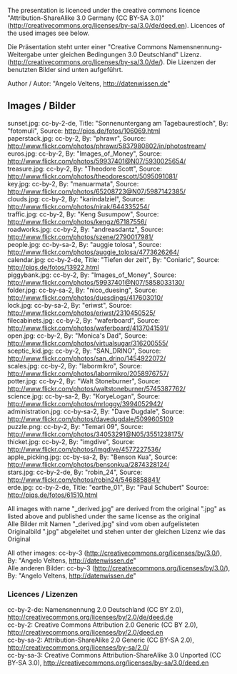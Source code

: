 The presentation is licenced under the creative commons licence "Attribution-ShareAlike 3.0 Germany (CC BY-SA 3.0)" (http://creativecommons.org/licenses/by-sa/3.0/de/deed.en). Licences of the used images see below.

Die Präsentation steht unter einer "Creative Commons Namensnennung-Weitergabe unter gleichen Bedingungen 3.0 Deutschland" Lizenz. (http://creativecommons.org/licenses/by-sa/3.0/de/). Die Lizenzen der benutzten Bilder sind unten aufgeführt.

Author / Autor: "Angelo Veltens, http://datenwissen.de"

## Images / Bilder

sunset.jpg: cc-by-2-de, Title: "Sonnenuntergang am Tagebaurestloch", By: "fotomuli", Source: http://piqs.de/fotos/106069.html  
paperstack.jpg: cc-by-2, By: "phrawr", Source: http://www.flickr.com/photos/phrawr/5837980802/in/photostream/  
euros.jpg: cc-by-2, By: "Images_of_Money", Source: http://www.flickr.com/photos/59937401@N07/5930025654/  
treasure.jpg: cc-by-2, By: "Theodore Scott", Source: http://www.flickr.com/photos/theodorescott/5095091081/  
key.jpg: cc-by-2, By: "manuarmata", Source: http://www.flickr.com/photos/65208723@N07/5987142385/  
clouds.jpg: cc-by-2, By: "karindalziel", Source: http://www.flickr.com/photos/nirak/644335254/  
traffic.jpg: cc-by-2, By: "Keng Susumpow", Source: http://www.flickr.com/photos/kengz/67187556/  
roadworks.jpg: cc-by-2, By: "andreasdantz", Source: http://www.flickr.com/photos/szene/2790017981/  
people.jpg: cc-by-sa-2, By: "auggie tolosa", Source: http://www.flickr.com/photos/auggie_tolosa/4773626264/  
calendar.jpg: cc-by-2-de, Title: "Tiefen der zeit", By: "Coniaric", Source: http://piqs.de/fotos/13922.html  
piggybank.jpg: cc-by-2, By: "Images_of_Money", Source: http://www.flickr.com/photos/59937401@N07/5858033130/  
folder.jpg: cc-by-sa-2, By: "nico_duesing", Source: http://www.flickr.com/photos/duesdings/417603010/  
lock.jpg: cc-by-sa-2, By: "eriwst", Source: http://www.flickr.com/photos/eriwst/2310450525/  
filecabinets.jpg: cc-by-2, By: "waferboard", Source: http://www.flickr.com/photos/waferboard/4137041591/  
open.jpg: cc-by-2, By: "Monica's Dad", Source: http://www.flickr.com/photos/virtualsugar/316200555/  
sceptic_kid.jpg: cc-by-2, By: "SAN_DRINO", Source: http://www.flickr.com/photos/san_drino/1454922072/  
scales.jpg: cc-by-2, By: "labormikro", Source: http://www.flickr.com/photos/labormikro/2058976757/  
potter.jpg: cc-by-2, By: "Walt Stoneburner", Source: http://www.flickr.com/photos/waltstoneburner/5745387762/  
science.jpg: cc-by-sa-2, By: "KoryeLogan", Source: http://www.flickr.com/photos/mrloggy/3994052942/  
administration.jpg: cc-by-sa-2, By: "Dave Dugdale", Source: http://www.flickr.com/photos/davedugdale/5099605109  
puzzle.png: cc-by-2, By: "Temari 09", Source: http://www.flickr.com/photos/34053291@N05/3551238175/  
thicket.jpg: cc-by-2, By: "imgdive", Source: http://www.flickr.com/photos/imgdive/4577227536/  
apple_picking.jpg: cc-by-sa-2, By: "Benson Kua", Source: http://www.flickr.com/photos/bensonkua/2874328124/  
stars.jpg: cc-by-2-de, By: "robin_24", Source: http://www.flickr.com/photos/robin24/5468858841/  
erde.jpg: cc-by-2-de, Title: "earthe_01", By: "Paul Schubert" Source: http://piqs.de/fotos/61510.html  


All images with name "<name>_derived.jpg" are derived from the original "<name>.jpg" as listed above and published under the same license as the original  
Alle Bilder mit Namen "<name>_derived.jpg" sind vom oben aufgelisteten Originalbild "<name>.jpg" abgeleitet und stehen unter der gleichen Lizenz wie das Original

All other images: cc-by-3 (http://creativecommons.org/licenses/by/3.0/), By: "Angelo Veltens, http://datenwissen.de"  
Alle anderen Bilder: cc-by-3 (http://creativecommons.org/licenses/by/3.0/), By: "Angelo Veltens, http://datenwissen.de"

### Licences / Lizenzen

cc-by-2-de: Namensnennung 2.0 Deutschland (CC BY 2.0), http://creativecommons.org/licenses/by/2.0/de/deed.de  
cc-by-2: Creative Commons Attribution 2.0 Generic (CC BY 2.0), http://creativecommons.org/licenses/by/2.0/deed.en  
cc-by-sa-2: Attribution-ShareAlike 2.0 Generic (CC BY-SA 2.0), http://creativecommons.org/licenses/by-sa/2.0/  
cc-by-sa-3: Creative Commons Attribution-ShareAlike 3.0 Unported (CC BY-SA 3.0), http://creativecommons.org/licenses/by-sa/3.0/deed.en
